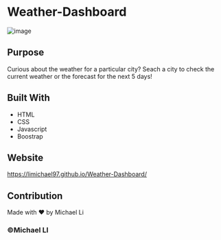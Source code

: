 # Weather-Dashboard

![image](https://user-images.githubusercontent.com/90745029/140667718-c036f1bc-4fe8-41ac-9123-70a3b555097d.png)


## Purpose
Curious about the weather for a particular city? Seach a city to 
check the current weather or the forecast for the next 5 days!

## Built With 
* HTML
* CSS
* Javascript
* Boostrap

## Website
https://limichael97.github.io/Weather-Dashboard/

## Contribution
Made with ❤️ by Michael Li

### ©️Michael LI
